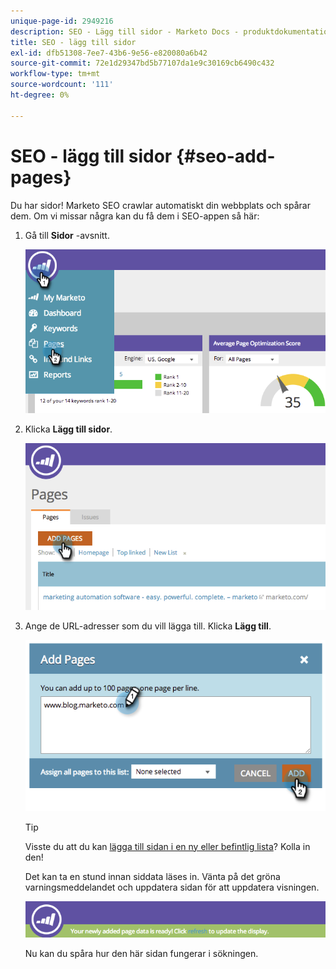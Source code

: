 ```yaml
---
unique-page-id: 2949216
description: SEO - Lägg till sidor - Marketo Docs - produktdokumentation
title: SEO - lägg till sidor
exl-id: dfb51308-7ee7-43b6-9e56-e820080a6b42
source-git-commit: 72e1d29347bd5b77107da1e9c30169cb6490c432
workflow-type: tm+mt
source-wordcount: '111'
ht-degree: 0%

---
```


# SEO - lägg till sidor {#seo-add-pages}

Du har sidor! Marketo SEO crawlar automatiskt din webbplats och spårar dem. Om vi missar några kan du få dem i SEO-appen så här:

1. Gå till **Sidor** -avsnitt.

   ![](assets/image2014-9-18-12-3a55-3a19.png)

1. Klicka **Lägg till sidor**.

   ![](assets/image2014-9-18-12-3a55-3a53.png)

1. Ange de URL-adresser som du vill lägga till. Klicka **Lägg till**.

   ![](assets/image2014-9-18-12-3a56-3a15.png)

   >[!TIP]
   >
   >Visste du att du kan [lägga till sidan i en ny eller befintlig lista](/help/marketo/product-docs/additional-apps/seo/understanding-seo/seo-managing-lists.md)? Kolla in den!

   Det kan ta en stund innan siddata läses in. Vänta på det gröna varningsmeddelandet och uppdatera sidan för att uppdatera visningen.

   ![](assets/image2014-9-18-12-3a57-3a10.png)

   Nu kan du spåra hur den här sidan fungerar i sökningen.
